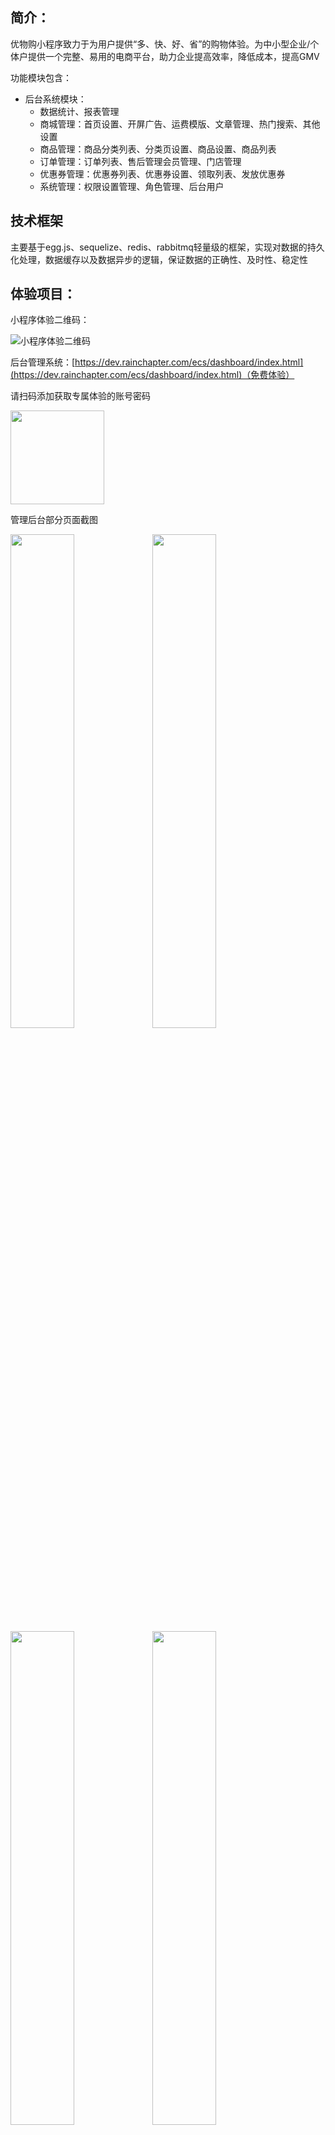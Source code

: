 ## 简介：
优物购小程序致力于为用户提供“多、快、好、省”的购物体验。为中小型企业/个体户提供一个完整、易用的电商平台，助力企业提高效率，降低成本，提高GMV

功能模块包含：
* 后台系统模块：
    - 数据统计、报表管理
    - 商城管理：首页设置、开屏广告、运费模版、文章管理、热门搜索、其他设置
    - 商品管理：商品分类列表、分类页设置、商品设置、商品列表
    - 订单管理：订单列表、售后管理会员管理、门店管理
    - 优惠券管理：优惠券列表、优惠券设置、领取列表、发放优惠券
    - 系统管理：权限设置管理、角色管理、后台用户

## 技术框架
主要基于egg.js、sequelize、redis、rabbitmq轻量级的框架，实现对数据的持久化处理，数据缓存以及数据异步的逻辑，保证数据的正确性、及时性、稳定性

## 体验项目：
小程序体验二维码：

![小程序体验二维码](https://dev.rainchapter.com/md/ecs/gh_90862b8404be_258.jpeg)

后台管理系统：[https://dev.rainchapter.com/ecs/dashboard/index.html](https://dev.rainchapter.com/ecs/dashboard/index.html)（免费体验）

请扫码添加获取专属体验的账号密码

<div class="half"><img src="https://dev.rainchapter.com/md/ecs/image1.jpeg" width="150"></div>


管理后台部分页面截图

<div class="half">
   <img src="https://dev.rainchapter.com/md/ecs/WechatIMG904.png" width="45%"><img src="https://dev.rainchapter.com/md/ecs/WechatIMG905.png" width="45%">
</div>
<div class="half">
    <img src="https://dev.rainchapter.com/md/ecs/WechatIMG906.png" width="45%"><img src="https://dev.rainchapter.com/md/ecs/WechatIMG907.png" width="45%">
</div>
<div class="half">
    <img src="https://dev.rainchapter.com/md/ecs/WechatIMG908.png" width="45%">
</div>



小程序部分页面截图

<div class="half">
    <img src="https://dev.rainchapter.com/md/ecs/IMG_1DC623A87F90-1.jpeg" width="25%"><img src="https://dev.rainchapter.com/md/ecs/IMG_12E61D9B9155-1.jpeg" width="25%"><img src="https://dev.rainchapter.com/md/ecs/IMG_201642A4B498-1.jpeg" width="25%"><img src="https://dev.rainchapter.com/md/ecs/IMG_99ED65A3B8E6-1.jpeg" width="25%">
</div>
<div class="half">
    <img src="https://dev.rainchapter.com/md/ecs/IMG_010844C5E214-1.jpeg" width="25%"><img src="https://dev.rainchapter.com/md/ecs/IMG_18CFFCC1574D-1.jpeg" width="25%"><img src="https://dev.rainchapter.com/md/ecs/IMG_4F0B39D1E011-1.jpeg" width="25%">
</div>
<div class="half">
    <img src="https://dev.rainchapter.com/md/ecs/IMG_CAB9791E1A25-1.jpeg" width="25%">
</div>



